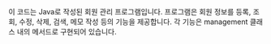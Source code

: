 이 코드는 Java로 작성된 회원 관리 프로그램입니다. 프로그램은 회원 정보를 등록, 조회, 수정, 삭제, 검색, 메모 작성 등의 기능을 제공합니다. 각 기능은 management 클래스 내의 메서드로 구현되어 있습니다.

